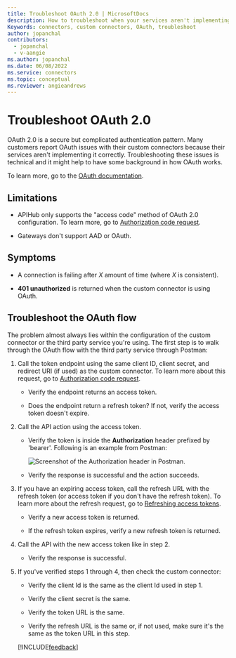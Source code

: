 ```yaml
---
title: Troubleshoot OAuth 2.0 | MicrosoftDocs
description: How to troubleshoot when your services aren't implementing OAuth correctly. 
Keywords: connectors, custom connectors, OAuth, troubleshoot
author: jopanchal
contributors:
  - jopanchal
  - v-aangie
ms.author: jopanchal
ms.date: 06/08/2022
ms.service: connectors
ms.topic: conceptual
ms.reviewer: angieandrews
---
```


# Troubleshoot OAuth 2.0

OAuth 2.0 is a secure but complicated authentication pattern. Many customers report OAuth issues with their custom connectors because their services aren't implementing it correctly. Troubleshooting these issues is technical and it might help to have some background in how OAuth works.

To learn more, go to the [OAuth documentation](https://auth0.com/docs/authorization/flows/authorization-code-flow).

## Limitations

- APIHub only supports the "access code" method of OAuth 2.0 configuration. To learn more, go to [Authorization code request](https://www.oauth.com/oauth2-servers/access-tokens/authorization-code-request/).

- Gateways don't support AAD or OAuth.

## Symptoms

- A connection is failing after *X* amount of time (where *X* is consistent).

- **401 unauthorized** is returned when the custom connector is using OAuth.

## Troubleshoot the OAuth flow

The problem almost always lies within the configuration of the custom connector or the third party service you're using. The first step is to walk through the OAuth flow with the third party service through Postman:

1. Call the token endpoint using the same client ID, client secret, and redirect URI (if used) as the custom connector. To learn more about this request, go to [Authorization code request](https://www.oauth.com/oauth2-servers/access-tokens/authorization-code-request/).

    - Verify the endpoint returns an access token.

    - Does the endpoint return a refresh token? If not, verify the access token doesn't expire.

1. Call the API action using the access token.

    - Verify the token is inside the **Authorization** header prefixed by 'bearer'. Following is an example from Postman:

        ![Screenshot of the Authorization header in Postman.](./media/troubleshoot-oauth2/authorization.png "Authorization header in Postman")

    - Verify the response is successful and the action succeeds.

1. If you have an expiring access token, call the refresh URL with the refresh token (or access token if you don't have the refresh token). To learn more about the refresh request, go to [Refreshing access tokens](https://www.oauth.com/oauth2-servers/access-tokens/refreshing-access-tokens/).

    - Verify a new access token is returned.

    - If the refresh token expires, verify a new refresh token is returned.

1. Call the API with the new access token like in step 2.

    - Verify the response is successful.

1. If you've verified steps 1 through 4, then check the custom connector:

    - Verify the client Id is the same as the client Id used in step 1.

    - Verify the client secret is the same.

    - Verify the token URL is the same.

    - Verify the refresh URL is the same or, if not used, make sure it's the same as the token URL in this step.

   [!INCLUDE[feedback](../includes/feedback.md)]
